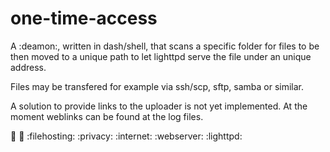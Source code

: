 # one-time-access
A :deamon:, written in dash/shell, that scans a specific folder for files to be then moved to a unique path to let lighttpd serve the file under an unique address. 

Files may be transfered for example via ssh/scp, sftp, samba or similar.

A solution to provide links to the uploader is not yet implemented. At the moment weblinks can be found at the log files.

:shell: :dash: :filehosting: :privacy: :internet: :webserver: :lighttpd:
